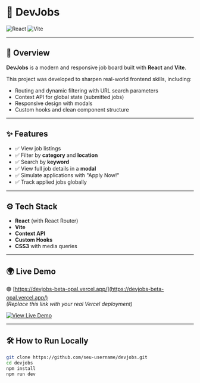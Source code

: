 # 🚀 DevJobs

![React](https://img.shields.io/badge/React-20232A?style=for-the-badge&logo=react&logoColor=61DAFB)
![Vite](https://img.shields.io/badge/Vite-646CFF?style=for-the-badge&logo=vite&logoColor=white)

---

## 📌 Overview

**DevJobs** is a modern and responsive job board built with **React** and **Vite**.

This project was developed to sharpen real-world frontend skills, including:

- Routing and dynamic filtering with URL search parameters
- Context API for global state (submitted jobs)
- Responsive design with modals
- Custom hooks and clean component structure

---

## ✨ Features

- ✅ View job listings
- ✅ Filter by **category** and **location**
- ✅ Search by **keyword**
- ✅ View full job details in a **modal**
- ✅ Simulate applications with "Apply Now!"
- ✅ Track applied jobs globally

---

## ⚙️ Tech Stack

- **React** (with React Router)
- **Vite**
- **Context API**
- **Custom Hooks**
- **CSS3** with media queries

---

## 🌍 Live Demo

🟢 [https://devjobs-beta-opal.vercel.app/](https://devjobs-beta-opal.vercel.app/)  
_(Replace this link with your real Vercel deployment)_

[![View Live Demo](https://img.shields.io/badge/View%20Live%20Demo-000?style=for-the-badge&logo=vercel&logoColor=white)](https://devjobs-beta-opal.vercel.app/)

---

## 🛠 How to Run Locally

```bash
git clone https://github.com/seu-username/devjobs.git
cd devjobs
npm install
npm run dev
